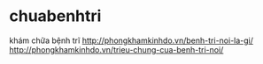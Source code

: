 # chuabenhtri
khám chữa bệnh trĩ
http://phongkhamkinhdo.vn/benh-tri-noi-la-gi/
http://phongkhamkinhdo.vn/trieu-chung-cua-benh-tri-noi/
